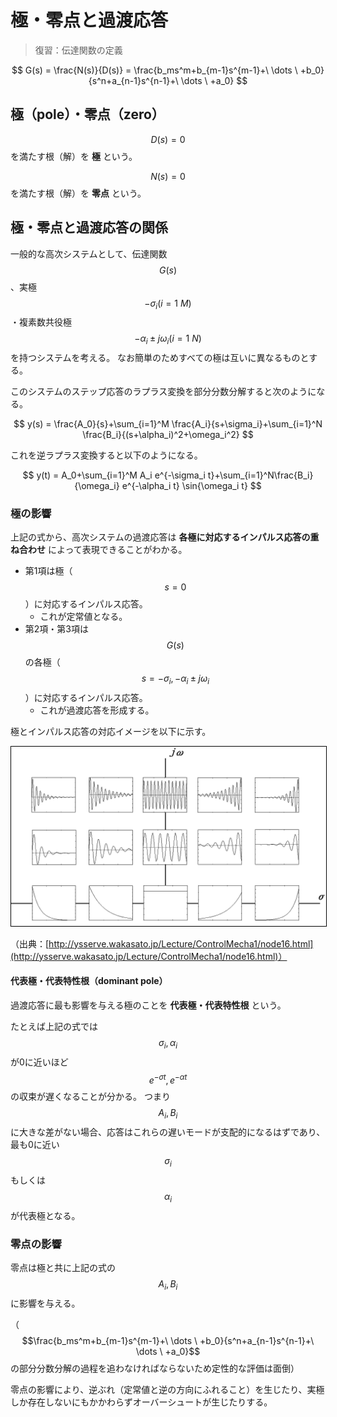 # 極・零点と過渡応答

> 復習：伝達関数の定義

><center>
$$
G(s) = \frac{N(s)}{D(s)} = \frac{b_ms^m+b_{m-1}s^{m-1}+\ \dots \ +b_0}{s^n+a_{n-1}s^{n-1}+\ \dots \ +a_0}
$$
</center>

## 極（pole）・零点（zero）

$$D(s)=0$$を満たす根（解）を **極** という。

$$N(s)=0$$を満たす根（解）を **零点** という。

## 極・零点と過渡応答の関係

一般的な高次システムとして、伝達関数$$G(s)$$、実極$$-\sigma_i(i=1~M)$$・複素数共役極$$-\alpha_i \pm j\omega_i(i=1~N)$$を持つシステムを考える。
なお簡単のためすべての極は互いに異なるものとする。

このシステムのステップ応答のラプラス変換を部分分数分解すると次のようになる。

$$
y(s) = \frac{A_0}{s}+\sum_{i=1}^M \frac{A_i}{s+\sigma_i}+\sum_{i=1}^N \frac{B_i}{(s+\alpha_i)^2+\omega_i^2}
$$

これを逆ラプラス変換すると以下のようになる。

$$
y(t) = A_0+\sum_{i=1}^M A_i e^{-\sigma_i t}+\sum_{i=1}^N\frac{B_i}{\omega_i} e^{-\alpha_i t} \sin{\omega_i t}
$$

### 極の影響

上記の式から、高次システムの過渡応答は **各極に対応するインパルス応答の重ね合わせ** によって表現できることがわかる。

* 第1項は極（$$s=0$$）に対応するインパルス応答。
  * これが定常値となる。
* 第2項・第3項は$$G(s)$$の各極（$$s=-\sigma_i,-\alpha_i \pm j\omega_i$$）に対応するインパルス応答。
  * これが過渡応答を形成する。

極とインパルス応答の対応イメージを以下に示す。

<img src="fig_pole_res.png" style="border:solid 1px #000000">

（出典：[http://ysserve.wakasato.jp/Lecture/ControlMecha1/node16.html](http://ysserve.wakasato.jp/Lecture/ControlMecha1/node16.html)）

#### 代表極・代表特性根（dominant pole）

過渡応答に最も影響を与える極のことを **代表極・代表特性根** という。

たとえば上記の式では$$\sigma_i, \alpha_i$$が0に近いほど$$e^{-\sigma t}, e^{-\alpha t}$$の収束が遅くなることが分かる。
つまり$$A_i,B_i$$に大きな差がない場合、応答はこれらの遅いモードが支配的になるはずであり、最も0に近い$$\sigma_i$$もしくは$$\alpha_i$$が代表極となる。

### 零点の影響

零点は極と共に上記の式の$$A_i, B_i$$に影響を与える。

（$$\frac{b_ms^m+b_{m-1}s^{m-1}+\ \dots \ +b_0}{s^n+a_{n-1}s^{n-1}+\ \dots \ +a_0}$$の部分分数分解の過程を追わなければならないため定性的な評価は面倒）

零点の影響により、逆ぶれ（定常値と逆の方向にふれること）を生じたり、実極しか存在しないにもかかわらずオーバーシュートが生じたりする。
